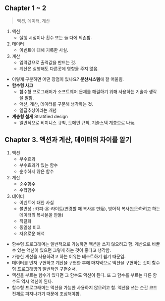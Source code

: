 ## Chapter 1 ~ 2
> 액션, 데이터, 계산

1. 액션
   - 실행 시점이나 횟수 또는 둘 다에 의존함.
2. 데이터
   - 이벤트에 대해 기록한 사실.
3. 계산
   - 입력값으로 출력값을 만드는 것.
   - 계산은 실행해도 다른곳에 영향을 주지 않음.

- 이렇게 구분하면 어떤 장점이 있나요? **분산시스템**에 잘 어울림.
- **함수형 사고**
  - 함수형 프로그래머가 소프트웨어 문제를 해결하기 위해 사용하는 기술과 생각을 말함.
  - 액션, 계산, 데이터를 구분해 생각하는 것.
  - 일급추상이라는 개념
- **계층형 설게** Stratified design
  - 일반적으로 비지니스 규칙, 도메인 규칙, 기술스택 계층으로 나눔.

## Chapter 3. 액션과 계산, 데이터의 차이를 알기
1. 액션
   - 부수효과
   - 부수효과가 있는 함수
   - 순수하지 않은 함수
2. 계산
   - 순수함수
   - 수학함수
3. 데이터
   - 이벤트에 대한 사실
   - 불변성 : 카피-온-라이트(변경할 때 복사본 만듦), 방어적 복사(보관하려고 하는 데이터의 복사본을 만듦)
   - 직렬화
   - 동일성 비교
   - 자유로운 해석
- 함수형 프로그래머는 일반적으로 가능하면 액션을 쓰지 않으려고 함. 계산으로 바꿀 수 있는 액션이 있으면 그렇게 하는 것이 좋다고 생각함.
- 가능한 계산을 사용하려고 하는 이유는 테스트하기 쉽기 때문임.
- 데이터를 먼저 구현하고 계산을 구현한 후에 마지막으로 액션을 구현하는 것이 함수형 프로그래밍의 일반적인 구현순서.
- 액션을 부르는 함수가 있다면 그 함수도 액션이 된다. 또 그 함수를 부르는 다른 함수도 역시 액션이 된다.
- 함수형 프로그래머는 액션을 가능한 사용하지 않으려고 함. 액션을 쓰는 순간 코드 전체로 퍼져나가기 때문에 조심해야함.
